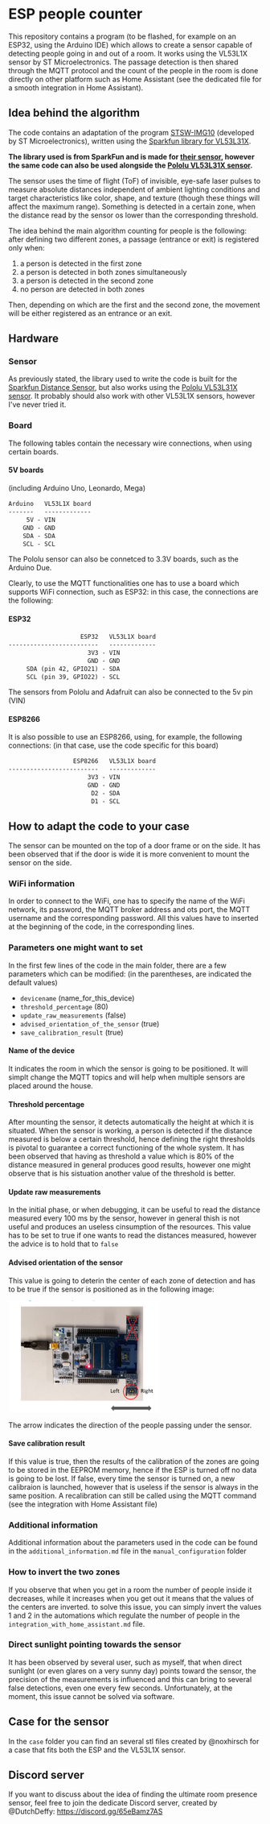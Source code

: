 # ESP people counter

This repository contains a program (to be flashed, for example on an ESP32, using the Arduino IDE) which allows to create a sensor capable of detecting people going in and out of a room. It works using the VL53L1X sensor by ST Microelectronics. The passage detection is then shared through the MQTT protocol and the count of the people in the room is done directly on other platform such as Home Assistant (see the dedicated file for a smooth integration in Home Assistant).

## Idea behind the algorithm

The code contains an adaptation of the program  [STSW-IMG10](https://www.st.com/en/embedded-software/stsw-img010.html) (developed by ST Microelectronics), written using the [Sparkfun library for VL53L31X](https://learn.sparkfun.com/tutorials/qwiic-distance-sensor-vl53l1x-hookup-guide/all).  

**The library used is from SparkFun and is made for [their sensor](https://www.sparkfun.com/products/14722), however the same code can also be used alongside the [Pololu VL53L31X sensor](https://www.pololu.com/product/3415).**

The sensor uses the time of flight (ToF) of invisible, eye-safe laser pulses to measure absolute distances independent of ambient lighting conditions  and target characteristics like color, shape, and texture (though these  things will affect the maximum range).  Something is detected in a certain zone, when the distance read by the sensor os lower than the corresponding threshold. 

The idea behind the main algorithm counting for people is the following: after defining two different zones, a passage (entrance or exit) is registered only when:

1. a person is detected in the first zone
2. a person is detected in both zones simultaneously
3. a person is detected in the second zone
4. no person are detected in both zones

Then, depending on which are the first and the second zone, the movement will be either registered as an entrance or an exit. 

## Hardware

### Sensor

As previously stated, the library used to write the code is built for the [Sparkfun Distance Sensor](https://www.sparkfun.com/products/14722), but also works using the [Pololu VL53L31X sensor](https://www.pololu.com/product/3415).
It probably should also work with other VL53L1X sensors, however I've never tried it.

### Board

The following tables contain the necessary wire connections, when using certain boards.

#### 5V boards

(including Arduino Uno, Leonardo, Mega)

```
Arduino   VL53L1X board
-------   -------------
     5V - VIN
    GND - GND
    SDA - SDA
    SCL - SCL
```

The Pololu sensor can also be connetced to 3.3V boards, such as the Arduino Due.

Clearly, to use the MQTT functionalities one has to use a board which supports WiFi connection, such as ESP32: in this case, the connections are the following:

#### ESP32

```
                    ESP32   VL53L1X board
-------------------------   -------------
                      3V3 - VIN
                      GND - GND
     SDA (pin 42, GPIO21) - SDA
     SCL (pin 39, GPIO22) - SCL
```
The sensors from Pololu and Adafruit can also be connected to the 5v pin (VIN)
#### ESP8266
It is also possible to use an ESP8266, using, for example, the following connections: (in that case, use the code specific for this board)
```
                  ESP8266   VL53L1X board
-------------------------   -------------
                      3V3 - VIN
                      GND - GND
                       D2 - SDA
                       D1 - SCL
```

## How to adapt the code to your case

The sensor can be mounted on the top of a door frame or on the side. It has been observed that if the door is wide it is more convenient to mount the sensor on the side.

### WiFi information

In order to connect to the WiFi, one has to specify the name of the WiFi network, its password, the MQTT broker address and ots port, the MQTT username and the corresponding password. All this values have to inserted at the beginning of the code, in the corresponding lines.

### Parameters one might want to set

In the first few lines of the code in the main folder, there are a few parameters which can be modified: (in the parentheses, are indicated the default values)

- `devicename` (name_for_this_device)
- `threshold_percentage` (80)
- `update_raw_measurements` (false)
- `advised_orientation_of_the_sensor` (true)
- `save_calibration_result` (true)

#### Name of the device
It indicates the room in which the sensor is going to be positioned. It will simplt change the MQTT topics and will help when multiple sensors are placed around the house.

#### Threshold percentage

After mounting the sensor, it detects automatically the height at which it is situated. When the sensor is working, a person is detected if the distance measured is below a certain threshold, hence defining the right thresholds is pivotal to guarantee a correct functioning of the whole system. It has been observed that having as threshold a value which is 80% of the distance measured in general produces good results, however one might observe that is his sistuation another value of the threshold is better.

#### Update raw measurements
In the initial phase, or when debugging, it can be useful to read the distance measured every 100 ms by the sensor, however in general thish is not useful and produces an useless cinsumption of the resources.
This value has to be set to true if one wants to read the distances measured, however the advice is to hold that to `false` 

#### Advised orientation of the sensor
This value is going to deterin the center of each zone of detection and has to be true if the sensor is positioned as in the following image:
<p float="left">
  <img src="autocalibration/sensor_orientation.png" width="300" />
</p>

The arrow indicates the direction of the people passing under the sensor.

#### Save calibration result
If this value is true, then the results of the calibration of the zones are going to be stored in the EEPROM memory, hence if the ESP is turned off no data is going to be lost. If false, every time the sensor is turned on, a new calibraion is launched, however that is useless if the sensor is always in the same position.
A recalibration can still be called using the MQTT command (see the integration with Home Assistant file)


### Additional information

Additional information about the parameters used in the code can be found in the `additional_information.md` file in the `manual_configuration` folder


### How to invert the two zones
If you observe that when you get in a room the number of people inside it decreases, while it increases when you get out it means that the values of the centers are inverted. to solve this issue, you can simply invert the values 1 and 2 in the automations which regulate the number of people in the `integration_with_home_assistant.md` file.

### Direct sunlight pointing towards the sensor
It has been observed by several user, such as myself, that when direct sunlight (or even glares on a very sunny day) points toward the sensor, the precision of the measurements is influenced and this can bring to several false detections, even one every few seconds. Unfortunately, at the moment, this issue cannot be solved via software.



## Case for the sensor

In the `case` folder you can find an several stl files created by @noxhirsch for a case that fits both the ESP and the VL53L1X sensor.



## Discord server

If you want to discuss about the idea of finding the ultimate room presence sensor, feel free to join the dedicate Discord server, created by @DutchDeffy: https://discord.gg/65eBamz7AS


